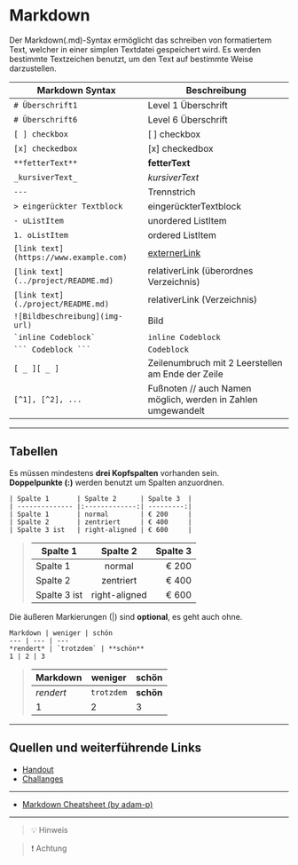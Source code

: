 # Markdown

Der Markdown(.md)-Syntax ermöglicht das schreiben von formatiertem Text, welcher in einer simplen Textdatei gespeichert wird. Es werden bestimmte Textzeichen benutzt, um den Text auf bestimmte Weise darzustellen.

| Markdown Syntax                        | Beschreibung                                                 |
| -------------------------------------- | ------------------------------------------------------------ |
| `# Überschrift1`                       | Level 1 Überschrift                                          |
| `# Überschrift6`                       | Level 6 Überschrift                                          |
| `[ ] checkbox`                         | [ ] checkbox                                                 |
| `[x] checkedbox`                       | [x] checkedbox                                               |
| `**fetterText**`                       | **fetterText**                                               |
| `_kursiverText_`                       | _kursiverText_                                               |
| `---`                                  | Trennstrich                                                  |
| `> eingerückter Textblock`             | eingerückterTextblock                                        |
| `- uListItem`                          | unordered ListItem                                           |
| `1. oListItem`                         | ordered ListItem                                             |
| `[link text](https://www.example.com)` | [externerLink](https://www.example.com)                      |
| `[link text](../project/README.md)`    | relativerLink (überordnes Verzeichnis)                       |
| `[link text](./project/README.md)`     | relativerLink (Verzeichnis)                                  |
| `![Bildbeschreibung](img-url)`         | Bild                                                         |
| `` `inline Codeblock` ``               | `inline Codeblock`                                           |
| ` ``` Codeblock ``` `                  | `Codeblock`                                                  |
| `[ _ ][ _ ]`                           | Zeilenumbruch mit 2 Leerstellen am Ende der Zeile            |
| `[^1], [^2], ...`                      | Fußnoten // auch Namen möglich, werden in Zahlen umgewandelt |

---

## Tabellen

Es müssen mindestens **drei Kopfspalten** vorhanden sein.  
**Doppelpunkte (:)** werden benutzt um Spalten anzuordnen.

```
| Spalte 1       | Spalte 2      | Spalte 3  |
| -------------- |:-------------:| ---------:|
| Spalte 1       | normal        | € 200     |
| Spalte 2       | zentriert     | € 400     |
| Spalte 3 ist   | right-aligned | € 600     |
```

> | Spalte 1     |   Spalte 2    | Spalte 3 |
> | ------------ | :-----------: | -------: |
> | Spalte 1     |    normal     |    € 200 |
> | Spalte 2     |   zentriert   |    € 400 |
> | Spalte 3 ist | right-aligned |    € 600 |

Die äußeren Markierungen (|) sind **optional**, es geht auch ohne.

```
Markdown | weniger | schön
--- | --- | ---
*rendert* | `trotzdem` | **schön**
1 | 2 | 3
```

> | Markdown  | weniger    | schön     |
> | --------- | ---------- | --------- |
> | _rendert_ | `trotzdem` | **schön** |
> | 1         | 2          | 3         |

---

## Quellen und weiterführende Links

- [Handout](https://github.com/neuefische/muc-web-23-3/blob/main/sessions/github-and-markdown/github-and-markdown.md)
- [Challanges](https://github.com/neuefische/muc-web-23-3/blob/main/sessions/github-and-markdown/challenges-github-and-markdown.md)

---

- [Markdown Cheatsheet (by adam-p)](https://github.com/adam-p/markdown-here/wiki/Markdown-Cheatsheet)

---

> 💡 Hinweis

> ❗️ Achtung

